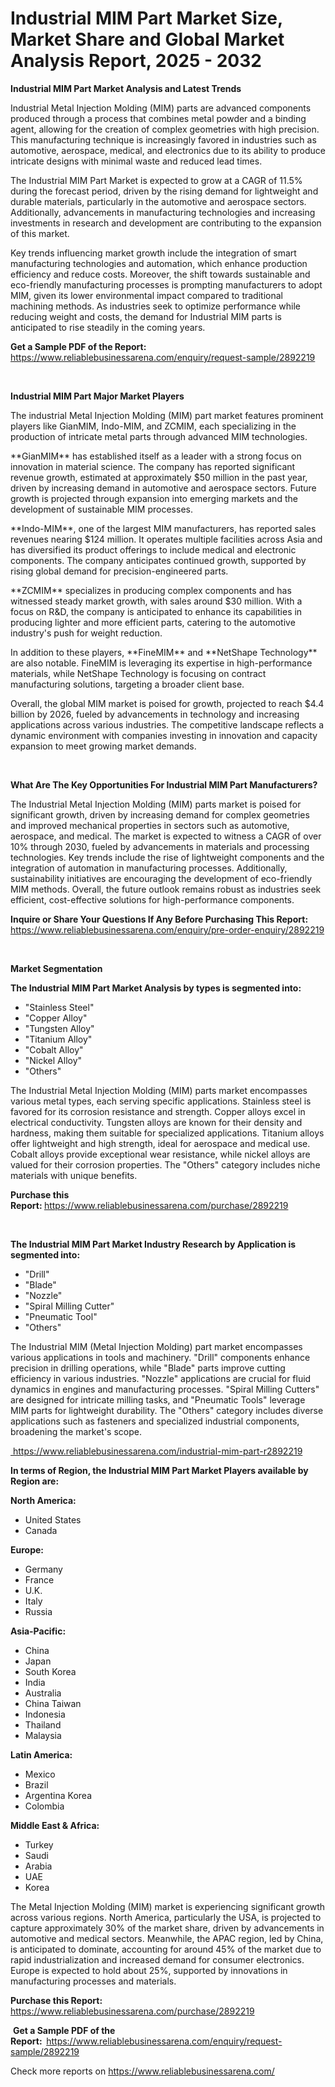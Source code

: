 <p><h1>Industrial MIM Part Market Size, Market Share and Global Market Analysis Report, 2025 - 2032</h1></p><p><strong>Industrial MIM Part Market Analysis and Latest Trends</strong></p>
<p><p>Industrial Metal Injection Molding (MIM) parts are advanced components produced through a process that combines metal powder and a binding agent, allowing for the creation of complex geometries with high precision. This manufacturing technique is increasingly favored in industries such as automotive, aerospace, medical, and electronics due to its ability to produce intricate designs with minimal waste and reduced lead times.</p><p>The Industrial MIM Part Market is expected to grow at a CAGR of 11.5% during the forecast period, driven by the rising demand for lightweight and durable materials, particularly in the automotive and aerospace sectors. Additionally, advancements in manufacturing technologies and increasing investments in research and development are contributing to the expansion of this market. </p><p>Key trends influencing market growth include the integration of smart manufacturing technologies and automation, which enhance production efficiency and reduce costs. Moreover, the shift towards sustainable and eco-friendly manufacturing processes is prompting manufacturers to adopt MIM, given its lower environmental impact compared to traditional machining methods. As industries seek to optimize performance while reducing weight and costs, the demand for Industrial MIM parts is anticipated to rise steadily in the coming years.</p></p>
<p><strong>Get a Sample PDF of the Report:&nbsp;</strong> <a href="https://www.reliablebusinessarena.com/enquiry/request-sample/2892219?utm_campaign=3222&utm_medium=2&utm_source=Github&utm_content=ia&utm_term=15032025&utm_id=industrial-mim-part">https://www.reliablebusinessarena.com/enquiry/request-sample/2892219</a></p>
<p>&nbsp;</p>
<p><strong>Industrial MIM Part Major Market Players</strong></p>
<p><p>The industrial Metal Injection Molding (MIM) part market features prominent players like GianMIM, Indo-MIM, and ZCMIM, each specializing in the production of intricate metal parts through advanced MIM technologies.</p><p>**GianMIM** has established itself as a leader with a strong focus on innovation in material science. The company has reported significant revenue growth, estimated at approximately $50 million in the past year, driven by increasing demand in automotive and aerospace sectors. Future growth is projected through expansion into emerging markets and the development of sustainable MIM processes.</p><p>**Indo-MIM**, one of the largest MIM manufacturers, has reported sales revenues nearing $124 million. It operates multiple facilities across Asia and has diversified its product offerings to include medical and electronic components. The company anticipates continued growth, supported by rising global demand for precision-engineered parts.</p><p>**ZCMIM** specializes in producing complex components and has witnessed steady market growth, with sales around $30 million. With a focus on R&D, the company is anticipated to enhance its capabilities in producing lighter and more efficient parts, catering to the automotive industry's push for weight reduction.</p><p>In addition to these players, **FineMIM** and **NetShape Technology** are also notable. FineMIM is leveraging its expertise in high-performance materials, while NetShape Technology is focusing on contract manufacturing solutions, targeting a broader client base.</p><p>Overall, the global MIM market is poised for growth, projected to reach $4.4 billion by 2026, fueled by advancements in technology and increasing applications across various industries. The competitive landscape reflects a dynamic environment with companies investing in innovation and capacity expansion to meet growing market demands.</p></p>
<p>&nbsp;</p>
<p><strong>What Are The Key Opportunities For Industrial MIM Part Manufacturers?</strong></p>
<p><p>The Industrial Metal Injection Molding (MIM) parts market is poised for significant growth, driven by increasing demand for complex geometries and improved mechanical properties in sectors such as automotive, aerospace, and medical. The market is expected to witness a CAGR of over 10% through 2030, fueled by advancements in materials and processing technologies. Key trends include the rise of lightweight components and the integration of automation in manufacturing processes. Additionally, sustainability initiatives are encouraging the development of eco-friendly MIM methods. Overall, the future outlook remains robust as industries seek efficient, cost-effective solutions for high-performance components.</p></p>
<p><strong>Inquire or Share Your Questions If Any Before Purchasing This Report:</strong> <a href="https://www.reliablebusinessarena.com/enquiry/pre-order-enquiry/2892219?utm_campaign=3222&utm_medium=2&utm_source=Github&utm_content=ia&utm_term=15032025&utm_id=industrial-mim-part">https://www.reliablebusinessarena.com/enquiry/pre-order-enquiry/2892219</a></p>
<p>&nbsp;</p>
<p><strong>Market Segmentation</strong></p>
<p><strong>The Industrial MIM Part Market Analysis by types is segmented into:</strong></p>
<p><ul><li>"Stainless Steel"</li><li>"Copper Alloy"</li><li>"Tungsten Alloy"</li><li>"Titanium Alloy"</li><li>"Cobalt Alloy"</li><li>"Nickel Alloy"</li><li>"Others"</li></ul></p>
<p><p>The Industrial Metal Injection Molding (MIM) parts market encompasses various metal types, each serving specific applications. Stainless steel is favored for its corrosion resistance and strength. Copper alloys excel in electrical conductivity. Tungsten alloys are known for their density and hardness, making them suitable for specialized applications. Titanium alloys offer lightweight and high strength, ideal for aerospace and medical use. Cobalt alloys provide exceptional wear resistance, while nickel alloys are valued for their corrosion properties. The "Others" category includes niche materials with unique benefits.</p></p>
<p><strong>Purchase this Report:&nbsp;</strong><a href="https://www.reliablebusinessarena.com/purchase/2892219?utm_campaign=3222&utm_medium=2&utm_source=Github&utm_content=ia&utm_term=15032025&utm_id=industrial-mim-part">https://www.reliablebusinessarena.com/purchase/2892219</a></p>
<p>&nbsp;</p>
<p><strong>The Industrial MIM Part Market Industry Research by Application is segmented into:</strong></p>
<p><ul><li>"Drill"</li><li>"Blade"</li><li>"Nozzle"</li><li>"Spiral Milling Cutter"</li><li>"Pneumatic Tool"</li><li>"Others"</li></ul></p>
<p><p>The Industrial MIM (Metal Injection Molding) part market encompasses various applications in tools and machinery. "Drill" components enhance precision in drilling operations, while "Blade" parts improve cutting efficiency in various industries. "Nozzle" applications are crucial for fluid dynamics in engines and manufacturing processes. "Spiral Milling Cutters" are designed for intricate milling tasks, and "Pneumatic Tools" leverage MIM parts for lightweight durability. The "Others" category includes diverse applications such as fasteners and specialized industrial components, broadening the market's scope.</p></p>
<p><a href="https://www.reliablebusinessarena.com/industrial-mim-part-r2892219?utm_campaign=3222&utm_medium=2&utm_source=Github&utm_content=ia&utm_term=15032025&utm_id=industrial-mim-part">&nbsp;https://www.reliablebusinessarena.com/industrial-mim-part-r2892219</a></p>
<p><strong>In terms of Region, the Industrial MIM Part Market Players available by Region are:</strong></p>
<p>
    <p> <strong> North America: </strong>
        <ul>
            <li>United States</li>
            <li>Canada</li>
        </ul>
        </p> 
    <p> <strong> Europe: </strong>
        <ul>
            <li>Germany</li>
            <li>France</li>
            <li>U.K.</li>
            <li>Italy</li>
            <li>Russia</li>
        </ul>
        </p> 
    <p> <strong> Asia-Pacific: </strong>
        <ul>
            <li>China</li>
            <li>Japan</li>
            <li>South Korea</li>
            <li>India</li>
            <li>Australia</li>
            <li>China Taiwan</li>
            <li>Indonesia</li>
            <li>Thailand</li>
            <li>Malaysia</li>
        </ul>
        </p> 
    <p> <strong> Latin America: </strong>
        <ul>
            <li>Mexico</li>
            <li>Brazil</li>
            <li>Argentina Korea</li>
            <li>Colombia</li>
        </ul>
        </p> 
    <p> <strong> Middle East & Africa: </strong>
        <ul>
            <li>Turkey</li>
            <li>Saudi</li>
            <li>Arabia</li>
            <li>UAE</li>
            <li>Korea</li>
        </ul>
    </p>
    </p>
<p><p>The Metal Injection Molding (MIM) market is experiencing significant growth across various regions. North America, particularly the USA, is projected to capture approximately 30% of the market share, driven by advancements in automotive and medical sectors. Meanwhile, the APAC region, led by China, is anticipated to dominate, accounting for around 45% of the market due to rapid industrialization and increased demand for consumer electronics. Europe is expected to hold about 25%, supported by innovations in manufacturing processes and materials.</p></p>
<p><strong>Purchase this Report: </strong><a href="https://www.reliablebusinessarena.com/purchase/2892219?utm_campaign=3222&utm_medium=2&utm_source=Github&utm_content=ia&utm_term=15032025&utm_id=industrial-mim-part">https://www.reliablebusinessarena.com/purchase/2892219</a></p>
<p>&nbsp;<strong>Get a Sample PDF of the Report:&nbsp;&nbsp;</strong><a href="https://www.reliablebusinessarena.com/enquiry/request-sample/2892219?utm_campaign=3222&utm_medium=2&utm_source=Github&utm_content=ia&utm_term=15032025&utm_id=industrial-mim-part">https://www.reliablebusinessarena.com/enquiry/request-sample/2892219</a></p>
<p><strong></strong></p>
<p>Check more reports on <a href="https://www.reliablebusinessarena.com/?utm_campaign=3222&utm_medium=2&utm_source=Github&utm_content=ia&utm_term=15032025&utm_id=industrial-mim-part">https://www.reliablebusinessarena.com/</a></p>